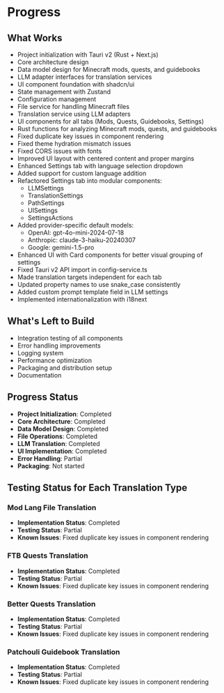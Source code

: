 # Progress

## What Works
- Project initialization with Tauri v2 (Rust + Next.js)
- Core architecture design
- Data model design for Minecraft mods, quests, and guidebooks
- LLM adapter interfaces for translation services
- UI component foundation with shadcn/ui
- State management with Zustand
- Configuration management
- File service for handling Minecraft files
- Translation service using LLM adapters
- UI components for all tabs (Mods, Quests, Guidebooks, Settings)
- Rust functions for analyzing Minecraft mods, quests, and guidebooks
- Fixed duplicate key issues in component rendering
- Fixed theme hydration mismatch issues
- Fixed CORS issues with fonts
- Improved UI layout with centered content and proper margins
- Enhanced Settings tab with language selection dropdown
- Added support for custom language addition
- Refactored Settings tab into modular components:
  - LLMSettings
  - TranslationSettings
  - PathSettings
  - UISettings
  - SettingsActions
- Added provider-specific default models:
  - OpenAI: gpt-4o-mini-2024-07-18
  - Anthropic: claude-3-haiku-20240307
  - Google: gemini-1.5-pro
- Enhanced UI with Card components for better visual grouping of settings
- Fixed Tauri v2 API import in config-service.ts
- Made translation targets independent for each tab
- Updated property names to use snake_case consistently
- Added custom prompt template field in LLM settings
- Implemented internationalization with i18next

## What's Left to Build
- Integration testing of all components
- Error handling improvements
- Logging system
- Performance optimization
- Packaging and distribution setup
- Documentation

## Progress Status
- **Project Initialization**: Completed
- **Core Architecture**: Completed
- **Data Model Design**: Completed
- **File Operations**: Completed
- **LLM Translation**: Completed
- **UI Implementation**: Completed
- **Error Handling**: Partial
- **Packaging**: Not started

## Testing Status for Each Translation Type

### Mod Lang File Translation
- **Implementation Status**: Completed
- **Testing Status**: Partial
- **Known Issues**: Fixed duplicate key issues in component rendering

### FTB Quests Translation
- **Implementation Status**: Completed
- **Testing Status**: Partial
- **Known Issues**: Fixed duplicate key issues in component rendering

### Better Quests Translation
- **Implementation Status**: Completed
- **Testing Status**: Partial
- **Known Issues**: Fixed duplicate key issues in component rendering

### Patchouli Guidebook Translation
- **Implementation Status**: Completed
- **Testing Status**: Partial
- **Known Issues**: Fixed duplicate key issues in component rendering
